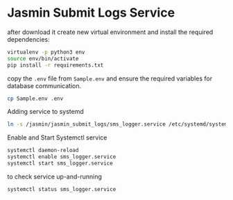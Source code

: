 # Jasmin Submit Logs Service

after download it create new virtual environment and install the required dependencies:

```sh
virtualenv -p python3 env
source env/bin/activate
pip install -r requirements.txt
```

copy the `.env` file from `Sample.env` and ensure the required variables for database communication.

```sh
cp Sample.env .env
```

Adding service to systemd

```sh
ln -s /jasmin/jasmin_submit_logs/sms_logger.service /etc/systemd/system/
```

Enable and Start Systemctl service

```sh
systemctl daemon-reload
systemctl enable sms_logger.service
systemctl start sms_logger.service
```

to check service up-and-running

```sh
systemctl status sms_logger.service
```
